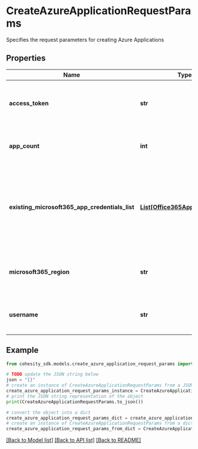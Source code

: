 # CreateAzureApplicationRequestParams

Specifies the request parameters for creating Azure Applications

## Properties

Name | Type | Description | Notes
------------ | ------------- | ------------- | -------------
**access_token** | **str** | Specifies the access token for Azure PowerShell Application access. | 
**app_count** | **int** | Specifies the count of Azure application to be created. | 
**existing_microsoft365_app_credentials_list** | [**List[Office365AppCredentials]**](Office365AppCredentials.md) | Specifies a list of Microsoft365 azure application credentials already added within the Microsoft365 source. | [optional] 
**microsoft365_region** | **str** | Specifies the region where Office 365 Exchange environment is. | [optional] 
**username** | **str** | Specifies the username to access Microsoft365 source. | 

## Example

```python
from cohesity_sdk.models.create_azure_application_request_params import CreateAzureApplicationRequestParams

# TODO update the JSON string below
json = "{}"
# create an instance of CreateAzureApplicationRequestParams from a JSON string
create_azure_application_request_params_instance = CreateAzureApplicationRequestParams.from_json(json)
# print the JSON string representation of the object
print(CreateAzureApplicationRequestParams.to_json())

# convert the object into a dict
create_azure_application_request_params_dict = create_azure_application_request_params_instance.to_dict()
# create an instance of CreateAzureApplicationRequestParams from a dict
create_azure_application_request_params_from_dict = CreateAzureApplicationRequestParams.from_dict(create_azure_application_request_params_dict)
```
[[Back to Model list]](../README.md#documentation-for-models) [[Back to API list]](../README.md#documentation-for-api-endpoints) [[Back to README]](../README.md)


